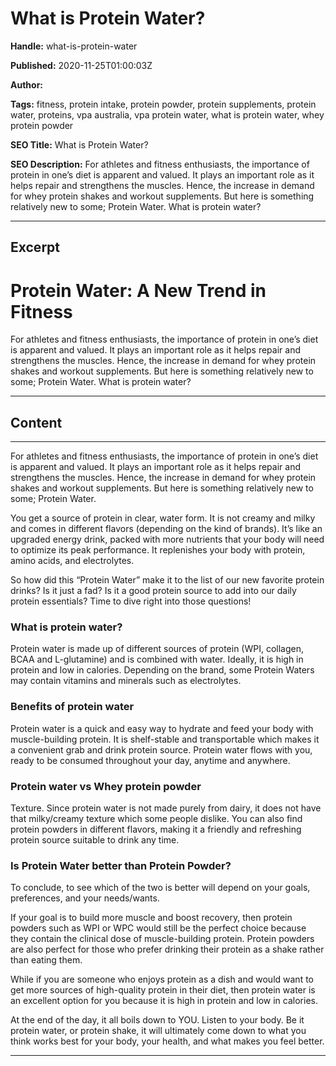 # What is Protein Water?

**Handle:** what-is-protein-water

**Published:** 2020-11-25T01:00:03Z

**Author:**  

**Tags:** fitness, protein intake, protein powder, protein supplements, protein water, proteins, vpa australia, vpa protein water, what is protein water, whey protein powder

**SEO Title:** What is Protein Water?

**SEO Description:** For athletes and fitness enthusiasts, the importance of protein in one’s diet is apparent and valued. It plays an important role as it helps repair and strengthens the muscles. Hence, the increase in demand for whey protein shakes and workout supplements. But here is something relatively new to some; Protein Water. What is protein water?

---

## Excerpt

# Protein Water: A New Trend in Fitness

For athletes and fitness enthusiasts, the importance of protein in one’s diet is apparent and valued. It plays an important role as it helps repair and strengthens the muscles. Hence, the increase in demand for whey protein shakes and workout supplements. But here is something relatively new to some; Protein Water. What is protein water?

---

## Content

---

For athletes and fitness enthusiasts, the importance of protein in one’s diet is apparent and valued. It plays an important role as it helps repair and strengthens the muscles. Hence, the increase in demand for whey protein shakes and workout supplements. But here is something relatively new to some; Protein Water.

You get a source of protein in clear, water form. It is not creamy and milky and comes in different flavors (depending on the kind of brands). It’s like an upgraded energy drink, packed with more nutrients that your body will need to optimize its peak performance. It replenishes your body with protein, amino acids, and electrolytes.

So how did this “Protein Water” make it to the list of our new favorite protein drinks? Is it just a fad? Is it a good protein source to add into our daily protein essentials? Time to dive right into those questions!

### What is protein water?

Protein water is made up of different sources of protein (WPI, collagen, BCAA and L-glutamine) and is combined with water. Ideally, it is high in protein and low in calories. Depending on the brand, some Protein Waters may contain vitamins and minerals such as electrolytes.

### Benefits of protein water

Protein water is a quick and easy way to hydrate and feed your body with muscle-building protein. It is shelf-stable and transportable which makes it a convenient grab and drink protein source. Protein water flows with you, ready to be consumed throughout your day, anytime and anywhere.

### Protein water vs Whey protein powder

Texture. Since protein water is not made purely from dairy, it does not have that milky/creamy texture which some people dislike. You can also find protein powders in different flavors, making it a friendly and refreshing protein source suitable to drink any time.

### Is Protein Water better than Protein Powder?

To conclude, to see which of the two is better will depend on your goals, preferences, and your needs/wants.

If your goal is to build more muscle and boost recovery, then protein powders such as WPI or WPC would still be the perfect choice because they contain the clinical dose of muscle-building protein. Protein powders are also perfect for those who prefer drinking their protein as a shake rather than eating them.

While if you are someone who enjoys protein as a dish and would want to get more sources of high-quality protein in their diet, then protein water is an excellent option for you because it is high in protein and low in calories.

At the end of the day, it all boils down to YOU. Listen to your body. Be it protein water, or protein shake, it will ultimately come down to what you think works best for your body, your health, and what makes you feel better.

---

